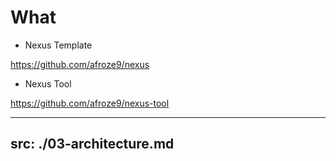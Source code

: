 # What
* Nexus Template

https://github.com/afroze9/nexus

* Nexus Tool

https://github.com/afroze9/nexus-tool


---
src: ./03-architecture.md
---
